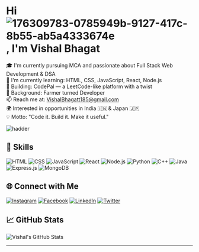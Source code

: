 # Hi ![176309783-0785949b-9127-417c-8b55-ab5a4333674e](https://github.com/user-attachments/assets/3e88d982-48c5-4def-a620-477b71b480df), I'm Vishal Bhagat

🎓 I'm currently pursuing MCA and passionate about Full Stack Web Development & DSA  
🌱 I'm currently learning: HTML, CSS, JavaScript, React, Node.js  
🚀 Building: CodePal — a LeetCode-like platform with a twist  
🌾 Background: Farmer turned Developer  
📫 Reach me at: VishalBhagatt185@gmail.com  
🌍 Interested in opportunities in India 🇮🇳 & Japan 🇯🇵  
💡 Motto: "Code it. Build it. Make it useful."

![hadder](https://github.com/user-attachments/assets/d1afe066-2e0c-4eac-98a3-29b2918bec91)


## 🚀 Skills
![HTML](https://img.shields.io/badge/HTML-E34F26?style=flat&logo=html5&logoColor=white)
![CSS](https://img.shields.io/badge/CSS-1572B6?style=flat&logo=css3&logoColor=white)
![JavaScript](https://img.shields.io/badge/JavaScript-F7DF1E?style=flat&logo=javascript&logoColor=black)
![React](https://img.shields.io/badge/React-20232A?style=flat&logo=react&logoColor=61DAFB)
![Node.js](https://img.shields.io/badge/Node.js-43853D?style=flat&logo=node-dot-js&logoColor=white)
![Python](https://img.shields.io/badge/Python-3776AB?style=flat&logo=python&logoColor=white)
![C++](https://img.shields.io/badge/C++-00599C?style=for-the-badge&logo=c%2B%2B&logoColor=white)
![Java](https://img.shields.io/badge/Java-ED8B00?style=for-the-badge&logo=java&logoColor=white)
![Express.js](https://img.shields.io/badge/Express.js-000000?style=for-the-badge&logo=express&logoColor=white)
![MongoDB](https://img.shields.io/badge/MongoDB-4EA94B?style=for-the-badge&logo=mongodb&logoColor=white)

## 🌐 Connect with Me

[![Instagram](https://img.shields.io/badge/Instagram-E4405F?style=for-the-badge&logo=instagram&logoColor=white)](https://instagram.com/your_username)
[![Facebook](https://img.shields.io/badge/Facebook-1877F2?style=for-the-badge&logo=facebook&logoColor=white)](https://facebook.com/your_username)
[![LinkedIn](https://img.shields.io/badge/LinkedIn-0A66C2?style=for-the-badge&logo=linkedin&logoColor=white)](https://linkedin.com/in/your_username)
[![Twitter](https://img.shields.io/badge/Twitter-1DA1F2?style=for-the-badge&logo=twitter&logoColor=white)](https://twitter.com/your_username)

## 📈 GitHub Stats

![Vishal's GitHub Stats](https://github-readme-stats.vercel.app/api?username=VishalBhagat185&show_icons=true&theme=tokyonight)

---
